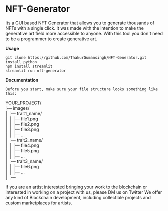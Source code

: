 # NFT-Generator
Its a GUI based NFT Generator that allows you to generate thousands of NFTs with a single click.
It was made with the intention to make the generative art field more accessible to anyone.
With this tool you don't need to be a programmer to create generative art.

**Usage**

    git clone https://github.com/ThakurGumansingh/NFT-Generator.git
    install python
    npm install streamlit
    streamlit run nft-generator
    
**Documentation**

    Before you start, make sure your file structure looks something like this:

YOUR_PROJECT/  
├─ images/  
│  ├─ trait1_name/  
│  │  ├─ file1.png  
│  │  ├─ file2.png  
│  │  ├─ file3.png  
│  │  ├─ ...  
│  ├─ trait2_name/  
│  │  ├─ file4.png  
│  │  ├─ file5.png  
│  │  ├─ ...  
│  ├─ trait3_name/  
│  │  ├─ file6.png  
│  │  ├─ ...  
│  ├─


If you are an artist interested bringing your work to the blockchain or interested in working on a project with us, please DM us on Twitter We offer any kind of Blockchain development, including collectible projects and custom marketplaces for artists.
